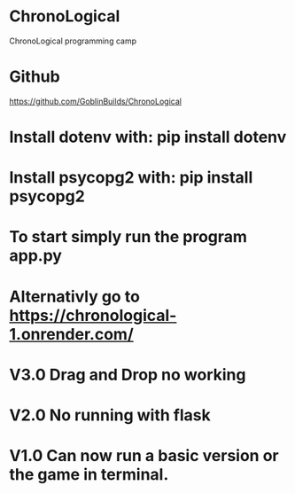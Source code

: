 # ChronoLogical
ChronoLogical programming camp

# Github
https://github.com/GoblinBuilds/ChronoLogical


# Install dotenv with: pip install dotenv
# Install psycopg2 with: pip install psycopg2
# To start simply run the program app.py

# Alternativly go to https://chronological-1.onrender.com/

# V3.0 Drag and Drop no working
# V2.0 No running with flask
# V1.0 Can now run a basic version or the game in terminal. 



